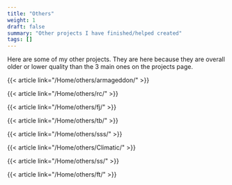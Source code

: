 ```yaml
---
title: "Others"
weight: 1
draft: false
summary: "Other projects I have finished/helped created"
tags: []
---
```

Here are some of my other projects. They are here because they are overall older or lower quality than the 3 main ones on the projects page.

{{< article link="/Home/others/armageddon/" >}} 

{{< article link="/Home/others/rc/" >}} 

{{< article link="/Home/others/fj/" >}}

{{< article link="/Home/others/tb/" >}} 

{{< article link="/Home/others/sss/" >}} 

{{< article link="/Home/others/Climatic/" >}} 

{{< article link="/Home/others/ss/" >}} 

{{< article link="/Home/others/ft/" >}}
